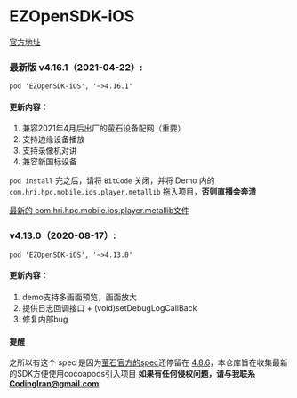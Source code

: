 EZOpenSDK-iOS
====
[官方地址](https://open.ys7.com/mobile/download.html?type=app)
### 最新版 v4.16.1（2021-04-22）:
 `pod 'EZOpenSDK-iOS', '~>4.16.1'`
#### 更新内容：
1. 兼容2021年4月后出厂的萤石设备配网（重要）
2. 支持边缘设备播放
3. 支持录像机对讲
4. 兼容新国标设备

`pod install` 完之后，请将 `BitCode` 关闭，并将 Demo 内的 `com.hri.hpc.mobile.ios.player.metallib` 拖入项目，**否则直播会奔溃**
> 
[最新的 com.hri.hpc.mobile.ios.player.metallib文件](https://github.com/codingiran/EZOpenSDK-iOS/files/6355123/com.hri.hpc.mobile.ios.player.metallib.zip)

### v4.13.0（2020-08-17）:
`pod 'EZOpenSDK-iOS', '~>4.13.0'`
#### 更新内容：
1. demo支持多画面预览，画面放大
2. 提供日志回调接口 + (void)setDebugLogCallBack
3. 修复内部bug

#### 提醒
之所以有这个 spec 是因为[萤石官方的spec](https://github.com/Hikvision-Ezviz/SDK-iOS)还停留在 [4.8.6](https://github.com/Hikvision-Ezviz/SDK-iOS.git)，本仓库旨在收集最新的SDK方便使用cocoapods引入项目
**如果有任何侵权问题，请与我联系 CodingIran@gmail.com**
